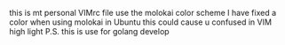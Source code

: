 this is mt personal VIMrc file
use the molokai color scheme
I have fixed a color when using molokai in Ubuntu this could cause u confused in VIM high light
P.S.
  this is use for golang develop
